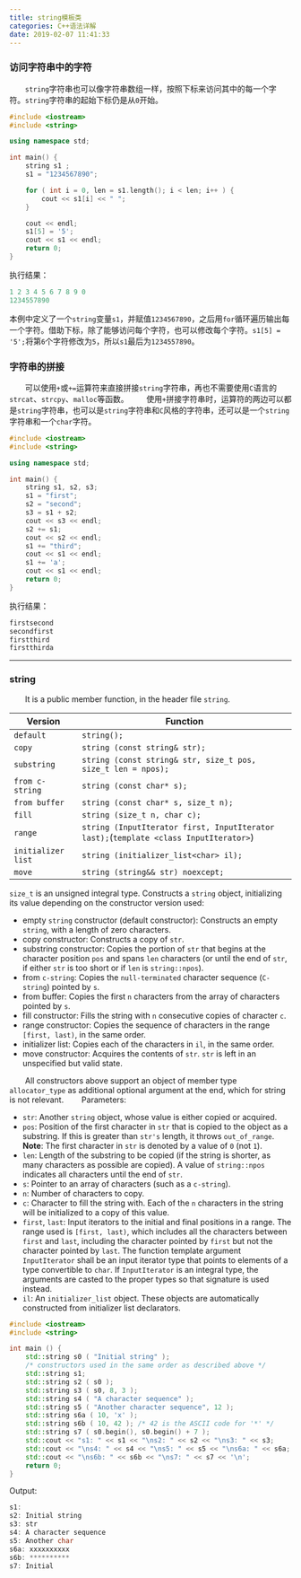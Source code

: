 ```yaml
---
title: string模板类
categories: C++语法详解
date: 2019-02-07 11:41:33
---
```

### 访问字符串中的字符

&emsp;&emsp;`string`字符串也可以像字符串数组一样，按照下标来访问其中的每一个字符。`string`字符串的起始下标仍是从`0`开始。<!--more-->

``` cpp
#include <iostream>
#include <string>

using namespace std;

int main() {
    string s1 ;
    s1 = "1234567890";

    for ( int i = 0, len = s1.length(); i < len; i++ ) {
        cout << s1[i] << " ";
    }

    cout << endl;
    s1[5] = '5';
    cout << s1 << endl;
    return 0;
}
```

执行结果：

``` cpp
1 2 3 4 5 6 7 8 9 0
1234557890
```

本例中定义了一个`string`变量`s1`，并赋值`1234567890`，之后用`for`循环遍历输出每一个字符。借助下标，除了能够访问每个字符，也可以修改每个字符。`s1[5] = '5';`将第`6`个字符修改为`5`，所以`s1`最后为`1234557890`。

### 字符串的拼接

&emsp;&emsp;可以使用`+`或`+=`运算符来直接拼接`string`字符串，再也不需要使用`C`语言的`strcat`、`strcpy`、`malloc`等函数。
&emsp;&emsp;使用`+`拼接字符串时，运算符的两边可以都是`string`字符串，也可以是`string`字符串和`C`风格的字符串，还可以是一个`string`字符串和一个`char`字符。

``` cpp
#include <iostream>
#include <string>

using namespace std;

int main() {
    string s1, s2, s3;
    s1 = "first";
    s2 = "second";
    s3 = s1 + s2;
    cout << s3 << endl;
    s2 += s1;
    cout << s2 << endl;
    s1 += "third";
    cout << s1 << endl;
    s1 += 'a';
    cout << s1 << endl;
    return 0;
}
```

执行结果：

``` cpp
firstsecond
secondfirst
firstthird
firstthirda
```


---

### string

&emsp;&emsp;It is a public member function, in the header file `string`.

Version            | Function
-------------------|---------
`default`          | `string();`
`copy`             | `string (const string& str);`
`substring`        | `string (const string& str, size_t pos, size_t len = npos);`
`from c-string`    | `string (const char* s);`
`from buffer`      | `string (const char* s, size_t n);`
`fill`             | `string (size_t n, char c);`
`range`            | `string (InputIterator first, InputIterator last);`(`template <class InputIterator>`)
`initializer list` | `string (initializer_list<char> il);`
`move`             | `string (string&& str) noexcept;`

`size_t` is an unsigned integral type. Constructs a `string` object, initializing its value depending on the constructor version used:

- empty `string` constructor (default constructor): Constructs an empty `string`, with a length of zero characters.
- copy constructor: Constructs a copy of `str`.
- substring constructor: Copies the portion of `str` that begins at the character position `pos` and spans `len` characters (or until the end of `str`, if either `str` is too short or if `len` is `string::npos`).
- from `c-string`: Copies the `null-terminated` character sequence (`C-string`) pointed by `s`.
- from buffer: Copies the first `n` characters from the array of characters pointed by `s`.
- fill constructor: Fills the string with `n` consecutive copies of character `c`.
- range constructor: Copies the sequence of characters in the range `[first, last)`, in the same order.
- initializer list: Copies each of the characters in `il`, in the same order.
- move constructor: Acquires the contents of `str`. `str` is left in an unspecified but valid state.

&emsp;&emsp;All constructors above support an object of member type `allocator_type` as additional optional argument at the end, which for string is not relevant.
&emsp;&emsp;Parameters:

- `str`: Another `string` object, whose value is either copied or acquired.
- `pos`: Position of the first character in `str` that is copied to the object as a substring. If this is greater than `str's` length, it throws `out_of_range`. **Note**: The first character in `str` is denoted by a value of `0` (not `1`).
- `len`: Length of the substring to be copied (if the string is shorter, as many characters as possible are copied). A value of `string::npos` indicates all characters until the end of `str`.
- `s`: Pointer to an array of characters (such as a `c-string`).
- `n`: Number of characters to copy.
- `c`: Character to fill the string with. Each of the `n` characters in the string will be initialized to a copy of this value.
- `first`, `last`: Input iterators to the initial and final positions in a range. The range used is `[first, last)`, which includes all the characters between `first` and `last`, including the character pointed by `first` but not the character pointed by `last`. The function template argument `InputIterator` shall be an input iterator type that points to elements of a type convertible to `char`. If `InputIterator` is an integral type, the arguments are casted to the proper types so that signature is used instead.
- `il`: An `initializer_list` object. These objects are automatically constructed from initializer list declarators.

``` cpp
#include <iostream>
#include <string>

int main () {
    std::string s0 ( "Initial string" );
    /* constructors used in the same order as described above */
    std::string s1;
    std::string s2 ( s0 );
    std::string s3 ( s0, 8, 3 );
    std::string s4 ( "A character sequence" );
    std::string s5 ( "Another character sequence", 12 );
    std::string s6a ( 10, 'x' );
    std::string s6b ( 10, 42 ); /* 42 is the ASCII code for '*' */
    std::string s7 ( s0.begin(), s0.begin() + 7 );
    std::cout << "s1: " << s1 << "\ns2: " << s2 << "\ns3: " << s3;
    std::cout << "\ns4: " << s4 << "\ns5: " << s5 << "\ns6a: " << s6a;
    std::cout << "\ns6b: " << s6b << "\ns7: " << s7 << '\n';
    return 0;
}
```

Output:

``` cpp
s1:
s2: Initial string
s3: str
s4: A character sequence
s5: Another char
s6a: xxxxxxxxxx
s6b: **********
s7: Initial
```
